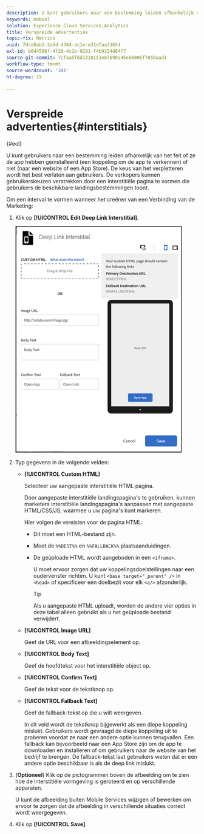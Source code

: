 ```yaml
---
description: U kunt gebruikers naar een bestemming leiden afhankelijk van het feit of ze de app hebben geïnstalleerd (een koppeling om de app te verkennen) of niet (naar een website of een App Store).
keywords: mobiel
solution: Experience Cloud Services,Analytics
title: Verspreide advertenties
topic-fix: Metrics
uuid: 7dce8ab2-2a5d-4384-ac1e-e31dfaa33654
exl-id: b6d4588f-4f28-4c1b-9291-f4b9154d84f7
source-git-commit: 7cfaa5f6d1318151e87698a45eb6006f7850aad4
workflow-type: tm+mt
source-wordcount: '341'
ht-degree: 1%

---
```


# Verspreide advertenties{#interstitials}

{#eol}

U kunt gebruikers naar een bestemming leiden afhankelijk van het feit of ze de app hebben geïnstalleerd (een koppeling om de app te verkennen) of niet (naar een website of een App Store). De keus van het verpletteren wordt het best verlaten aan gebruikers. De verkopers kunnen gebruikerskeuzen verstrekken door een interstitiële pagina te vormen die gebruikers de beschikbare landingsbestemmingen toont.

Om een interval te vormen wanneer het creëren van een Verbinding van de Marketing:

1. Klik op **[!UICONTROL Edit Deep Link Interstitial]**.

   ![Diepe verbinding interstitiaal](assets/interstitial2.png)

1. Typ gegevens in de volgende velden:

   * **[!UICONTROL Custom HTML]**

      Selecteer uw aangepaste interstitiële HTML pagina.

      Door aangepaste interstitiële landingspagina&#39;s te gebruiken, kunnen marketers interstitiële landingspagina&#39;s aanpassen met aangepaste HTML/CSS/JS, waarmee u uw pagina&#39;s kunt markeren.

      Hier volgen de vereisten voor de pagina HTML:

      * Dit moet een HTML-bestand zijn.
      * Moet de `%%DEST%%` en `%%FALLBACK%%` plaatsaanduidingen.
      * De geüploade HTML wordt aangeboden in een `<iframe>`.

         U moet ervoor zorgen dat uw koppelingsdoelstellingen naar een oudervenster richten. U kunt `<base target="_parent" />` in `<head>` of specificeer een doelbezit voor elk `<a/>` afzonderlijk.

         >[!TIP]
         >
         >Als u aangepaste HTML uploadt, worden de andere vier opties in deze tabel alleen gebruikt als u het geüploade bestand verwijdert.
   * **[!UICONTROL Image URL]**

      Geef de URL voor een afbeeldingselement op.

   * **[!UICONTROL Body Text]**

      Geef de hoofdtekst voor het interstitiële object op.

   * **[!UICONTROL Confirm Text]**

      Geef de tekst voor de tekstknop op.

   * **[!UICONTROL  Fallback Text]**

      Geef de fallback-tekst op die u wilt weergeven.

      In dit veld wordt de tekstknop bijgewerkt als een diepe koppeling mislukt. Gebruikers wordt gevraagd de diepe koppeling uit te proberen voordat ze naar een andere optie kunnen terugvallen. Een fallback kan bijvoorbeeld naar een App Store zijn om de app te downloaden en installeren of om gebruikers naar de website van het bedrijf te brengen. De fallback-tekst laat gebruikers weten dat er een andere optie beschikbaar is als de deep link mislukt.


1. (**Optioneel**) Klik op de pictogrammen boven de afbeelding om te zien hoe de interstitiële vormgeving is geroteerd en op verschillende apparaten.

   U kunt de afbeelding buiten Mobile Services wijzigen of bewerken om ervoor te zorgen dat de afbeelding in verschillende situaties correct wordt weergegeven.
1. Klik op **[!UICONTROL Save]**.
